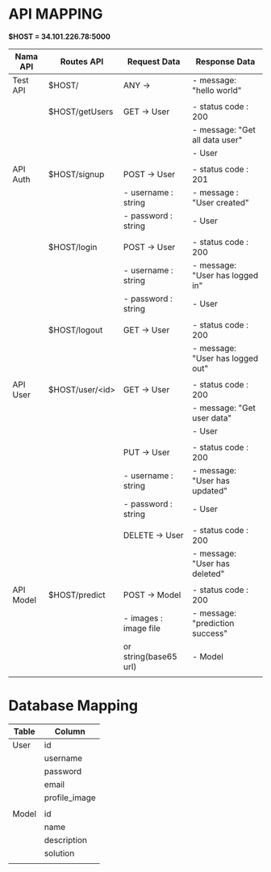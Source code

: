 # API MAPPING

**$HOST = 34.101.226.78:5000**

|  Nama API  |   Routes API          |     Request Data         |        Response Data             |
|------------|-----------------------|--------------------------|----------------------------------|
| Test API   | $HOST/                | ANY ->                   | - message: "hello world"         |
|            |                       |                          |                                  |
|            | $HOST/getUsers        | GET -> User              | - status code : 200              |
|            |                       |                          | - message: "Get all data user"   |
|            |                       |                          | - User                           |
|            |                       |                          |                                  |
| API Auth   | $HOST/signup          | POST -> User             | - status code : 201              |
|            |                       | - username : string      | - message : "User created"       |
|            |                       | - password : string      | - User                           |
|            |                       |                          |                                  |
|            | $HOST/login           | POST -> User             | - status code : 200              |
|            |                       | - username : string      | - message: "User has logged in"  |
|            |                       | - password : string      | - User                           |
|            |                       |                          |                                  |
|            | $HOST/logout          | GET -> User              | - status code : 200              |
|            |                       |                          | - message: "User has logged out" |
|            |                       |                          |                                  |
| API User   | $HOST/user/&lt;id&gt; | GET -> User              | - status code : 200              |
|            |                       |                          | - message: "Get user data"       |
|            |                       |                          | - User                           |
|            |                       |                          |                                  |
|            |                       | PUT  -> User             | - status code : 200              |
|            |                       | - username : string      | - message: "User has updated"    |
|            |                       | - password : string      | - User                           |
|            |                       |                          |                                  |
|            |                       | DELETE  -> User          | - status code : 200              |
|            |                       |                          | - message: "User has deleted"    |
|            |                       |                          |                                  |
| API Model  | $HOST/predict         | POST -> Model            | - status code : 200              |
|            |                       | - images : image file    | - message: "prediction success"  |
|            |                       |   or string(base65 url)  | - Model                          |
|            |                       |                          |                                  |

# Database Mapping

| Table |     Column     |
|-------|----------------|
| User  | id             |
|       | username       |
|       | password       |
|       | email          |
|       | profile_image  |
|       |                |
| Model | id             |
|       | name           |
|       | description    |
|       | solution       |
|       |                |